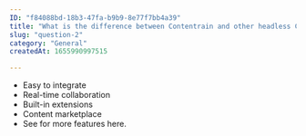 ```yaml
---
ID: "f84088bd-18b3-47fa-b9b9-8e77f7bb4a39"
title: "What is the difference between Contentrain and other headless CMS?"
slug: "question-2"
category: "General"
createdAt: 1655990997515

---
```

- Easy to integrate
- Real-time collaboration
- Built-in extensions
- Content marketplace
- See for more features here.